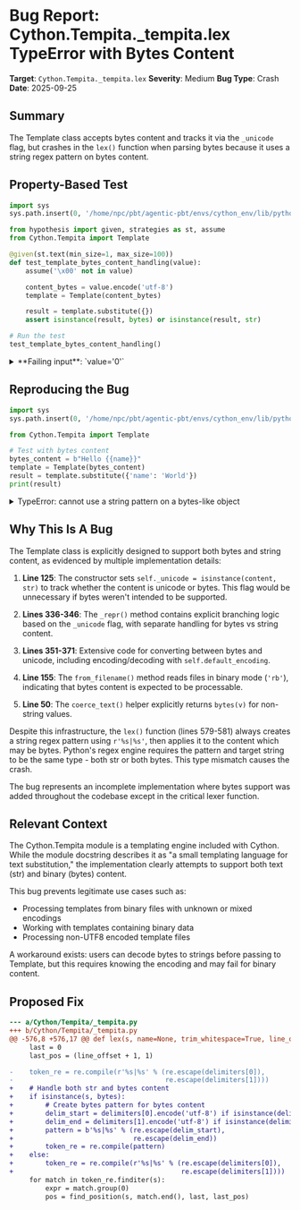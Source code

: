# Bug Report: Cython.Tempita._tempita.lex TypeError with Bytes Content

**Target**: `Cython.Tempita._tempita.lex`
**Severity**: Medium
**Bug Type**: Crash
**Date**: 2025-09-25

## Summary

The Template class accepts bytes content and tracks it via the `_unicode` flag, but crashes in the `lex()` function when parsing bytes because it uses a string regex pattern on bytes content.

## Property-Based Test

```python
import sys
sys.path.insert(0, '/home/npc/pbt/agentic-pbt/envs/cython_env/lib/python3.13/site-packages')

from hypothesis import given, strategies as st, assume
from Cython.Tempita import Template

@given(st.text(min_size=1, max_size=100))
def test_template_bytes_content_handling(value):
    assume('\x00' not in value)

    content_bytes = value.encode('utf-8')
    template = Template(content_bytes)

    result = template.substitute({})
    assert isinstance(result, bytes) or isinstance(result, str)

# Run the test
test_template_bytes_content_handling()
```

<details>

<summary>
**Failing input**: `value='0'`
</summary>
```
Traceback (most recent call last):
  File "/home/npc/pbt/agentic-pbt/worker_/58/hypo.py", line 18, in <module>
    test_template_bytes_content_handling()
    ~~~~~~~~~~~~~~~~~~~~~~~~~~~~~~~~~~~~^^
  File "/home/npc/pbt/agentic-pbt/worker_/58/hypo.py", line 8, in test_template_bytes_content_handling
    def test_template_bytes_content_handling(value):
                   ^^^
  File "/home/npc/pbt/agentic-pbt/envs/cython_env/lib/python3.13/site-packages/hypothesis/core.py", line 2124, in wrapped_test
    raise the_error_hypothesis_found
  File "/home/npc/pbt/agentic-pbt/worker_/58/hypo.py", line 12, in test_template_bytes_content_handling
    template = Template(content_bytes)
  File "Cython/Tempita/_tempita.py", line 145, in Cython.Tempita._tempita.Template.__init__
  File "Cython/Tempita/_tempita.py", line 739, in Cython.Tempita._tempita.parse
  File "Cython/Tempita/_tempita.py", line 581, in Cython.Tempita._tempita.lex
TypeError: cannot use a string pattern on a bytes-like object
Falsifying example: test_template_bytes_content_handling(
    value='0',  # or any other generated value
)
```
</details>

## Reproducing the Bug

```python
import sys
sys.path.insert(0, '/home/npc/pbt/agentic-pbt/envs/cython_env/lib/python3.13/site-packages')

from Cython.Tempita import Template

# Test with bytes content
bytes_content = b"Hello {{name}}"
template = Template(bytes_content)
result = template.substitute({'name': 'World'})
print(result)
```

<details>

<summary>
TypeError: cannot use a string pattern on a bytes-like object
</summary>
```
Traceback (most recent call last):
  File "/home/npc/pbt/agentic-pbt/worker_/58/repo.py", line 8, in <module>
    template = Template(bytes_content)
  File "Cython/Tempita/_tempita.py", line 145, in Cython.Tempita._tempita.Template.__init__
  File "Cython/Tempita/_tempita.py", line 739, in Cython.Tempita._tempita.parse
  File "Cython/Tempita/_tempita.py", line 581, in Cython.Tempita._tempita.lex
TypeError: cannot use a string pattern on a bytes-like object
```
</details>

## Why This Is A Bug

The Template class is explicitly designed to support both bytes and string content, as evidenced by multiple implementation details:

1. **Line 125**: The constructor sets `self._unicode = isinstance(content, str)` to track whether the content is unicode or bytes. This flag would be unnecessary if bytes weren't intended to be supported.

2. **Lines 336-346**: The `_repr()` method contains explicit branching logic based on the `_unicode` flag, with separate handling for bytes vs string content.

3. **Lines 351-371**: Extensive code for converting between bytes and unicode, including encoding/decoding with `self.default_encoding`.

4. **Line 155**: The `from_filename()` method reads files in binary mode (`'rb'`), indicating that bytes content is expected to be processable.

5. **Line 50**: The `coerce_text()` helper explicitly returns `bytes(v)` for non-string values.

Despite this infrastructure, the `lex()` function (lines 579-581) always creates a string regex pattern using `r'%s|%s'`, then applies it to the content which may be bytes. Python's regex engine requires the pattern and target string to be the same type - both str or both bytes. This type mismatch causes the crash.

The bug represents an incomplete implementation where bytes support was added throughout the codebase except in the critical lexer function.

## Relevant Context

The Cython.Tempita module is a templating engine included with Cython. While the module docstring describes it as "a small templating language for text substitution," the implementation clearly attempts to support both text (str) and binary (bytes) content.

This bug prevents legitimate use cases such as:
- Processing templates from binary files with unknown or mixed encodings
- Working with templates containing binary data
- Processing non-UTF8 encoded template files

A workaround exists: users can decode bytes to strings before passing to Template, but this requires knowing the encoding and may fail for binary content.

## Proposed Fix

```diff
--- a/Cython/Tempita/_tempita.py
+++ b/Cython/Tempita/_tempita.py
@@ -576,8 +576,17 @@ def lex(s, name=None, trim_whitespace=True, line_offset=0, delimiters=None):
     last = 0
     last_pos = (line_offset + 1, 1)

-    token_re = re.compile(r'%s|%s' % (re.escape(delimiters[0]),
-                                      re.escape(delimiters[1])))
+    # Handle both str and bytes content
+    if isinstance(s, bytes):
+        # Create bytes pattern for bytes content
+        delim_start = delimiters[0].encode('utf-8') if isinstance(delimiters[0], str) else delimiters[0]
+        delim_end = delimiters[1].encode('utf-8') if isinstance(delimiters[1], str) else delimiters[1]
+        pattern = b'%s|%s' % (re.escape(delim_start),
+                              re.escape(delim_end))
+        token_re = re.compile(pattern)
+    else:
+        token_re = re.compile(r'%s|%s' % (re.escape(delimiters[0]),
+                                          re.escape(delimiters[1])))
     for match in token_re.finditer(s):
         expr = match.group(0)
         pos = find_position(s, match.end(), last, last_pos)
```